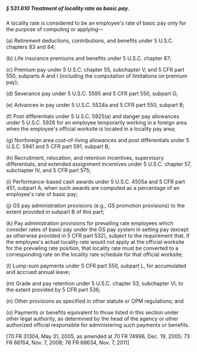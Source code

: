##### § 531.610 Treatment of locality rate as basic pay. #####

A locality rate is considered to be an employee's rate of basic pay only for the purpose of computing or applying—

(a) Retirement deductions, contributions, and benefits under 5 U.S.C. chapters 83 and 84;

(b) Life insurance premiums and benefits under 5 U.S.C. chapter 87;

(c) Premium pay under 5 U.S.C. chapter 55, subchapter V, and 5 CFR part 550, subparts A and I (including the computation of limitations on premium pay);

(d) Severance pay under 5 U.S.C. 5595 and 5 CFR part 550, subpart G;

(e) Advances in pay under 5 U.S.C. 5524a and 5 CFR part 550, subpart B;

(f) Post differentials under 5 U.S.C. 5925(a) and danger pay allowances under 5 U.S.C. 5928 for an employee temporarily working in a foreign area when the employee's official worksite is located in a locality pay area;

(g) Nonforeign area cost-of-living allowances and post differentials under 5 U.S.C. 5941 and 5 CFR part 591, subpart B;

(h) Recruitment, relocation, and retention incentives, supervisory differentials, and extended assignment incentives under 5 U.S.C. chapter 57, subchapter IV, and 5 CFR part 575;

(i) Performance-based cash awards under 5 U.S.C. 4505a and 5 CFR part 451, subpart A, when such awards are computed as a percentage of an employee's rate of basic pay;

(j) GS pay administration provisions (e.g., GS promotion provisions) to the extent provided in subpart B of this part;

(k) Pay administration provisions for prevailing rate employees which consider rates of basic pay under the GS pay system in setting pay (except as otherwise provided in 5 CFR part 532), subject to the requirement that, if the employee's actual locality rate would not apply at the official worksite for the prevailing rate position, that locality rate must be converted to a corresponding rate on the locality rate schedule for that official worksite;

(l) Lump-sum payments under 5 CFR part 550, subpart L, for accumulated and accrued annual leave;

(m) Grade and pay retention under 5 U.S.C. chapter 53, subchapter VI, to the extent provided by 5 CFR part 536;

(n) Other provisions as specified in other statute or OPM regulations; and

(o) Payments or benefits equivalent to those listed in this section under other legal authority, as determined by the head of the agency or other authorized official responsible for administering such payments or benefits.

[70 FR 31304, May 31, 2005, as amended at 70 FR 74996, Dec. 19, 2005; 73 FR 66154, Nov. 7, 2008; 76 FR 68634, Nov. 7, 2011]